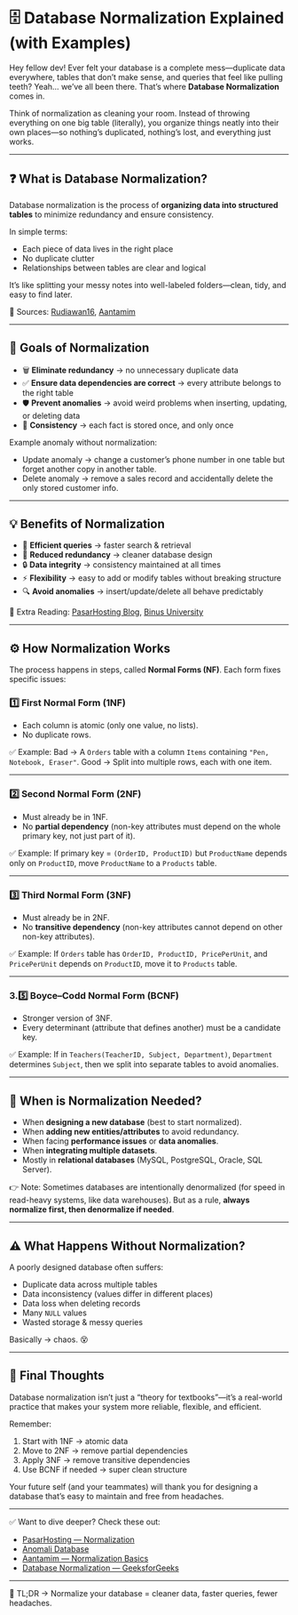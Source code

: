 # 🗄️ Database Normalization Explained (with Examples)

Hey fellow dev! Ever felt your database is a complete mess—duplicate data everywhere, tables that don’t make sense, and queries that feel like pulling teeth? Yeah… we’ve all been there. That’s where **Database Normalization** comes in.

Think of normalization as cleaning your room. Instead of throwing everything on one big table (literally), you organize things neatly into their own places—so nothing’s duplicated, nothing’s lost, and everything just works.

---

## ❓ What is Database Normalization?

Database normalization is the process of **organizing data into structured tables** to minimize redundancy and ensure consistency.

In simple terms:

* Each piece of data lives in the right place
* No duplicate clutter
* Relationships between tables are clear and logical

It’s like splitting your messy notes into well-labeled folders—clean, tidy, and easy to find later.

📖 Sources: [Rudiawan16](https://rudiawan16.wordpress.com/normalisasi-database-beserta-pengertian-dan-contohnya), [Aantamim](https://aantamim.id/normalisasi-database)

---

## 🎯 Goals of Normalization

* 🗑 **Eliminate redundancy** → no unnecessary duplicate data
* ✅ **Ensure data dependencies are correct** → every attribute belongs to the right table
* 🛡 **Prevent anomalies** → avoid weird problems when inserting, updating, or deleting data
* 🔄 **Consistency** → each fact is stored once, and only once

Example anomaly without normalization:

* Update anomaly → change a customer’s phone number in one table but forget another copy in another table.
* Delete anomaly → remove a sales record and accidentally delete the only stored customer info.

---

## 💡 Benefits of Normalization

* 🚀 **Efficient queries** → faster search & retrieval
* 🧹 **Reduced redundancy** → cleaner database design
* 🔒 **Data integrity** → consistency maintained at all times
* ⚡ **Flexibility** → easy to add or modify tables without breaking structure
* 🔍 **Avoid anomalies** → insert/update/delete all behave predictably

📖 Extra Reading: [PasarHosting Blog](https://pasarhosting.com/blog/normalisasi-database-1nf-2nf-3nf), [Binus University](https://binus.ac.id/bekasi/2024/12/bagaimana-melakukan-normalisasi-pada-database-dengan-efektif)

---

## ⚙️ How Normalization Works

The process happens in steps, called **Normal Forms (NF)**. Each form fixes specific issues:

### 1️⃣ First Normal Form (1NF)

* Each column is atomic (only one value, no lists).
* No duplicate rows.

✅ Example:
Bad → A `Orders` table with a column `Items` containing `"Pen, Notebook, Eraser"`.
Good → Split into multiple rows, each with one item.

---

### 2️⃣ Second Normal Form (2NF)

* Must already be in 1NF.
* No **partial dependency** (non-key attributes must depend on the whole primary key, not just part of it).

✅ Example:
If primary key = `(OrderID, ProductID)` but `ProductName` depends only on `ProductID`, move `ProductName` to a `Products` table.

---

### 3️⃣ Third Normal Form (3NF)

* Must already be in 2NF.
* No **transitive dependency** (non-key attributes cannot depend on other non-key attributes).

✅ Example:
If `Orders` table has `OrderID, ProductID, PricePerUnit`, and `PricePerUnit` depends on `ProductID`, move it to `Products` table.

---

### 3.5️⃣ Boyce–Codd Normal Form (BCNF)

* Stronger version of 3NF.
* Every determinant (attribute that defines another) must be a candidate key.

✅ Example:
If in `Teachers(TeacherID, Subject, Department)`, `Department` determines `Subject`, then we split into separate tables to avoid anomalies.

---

## 🚩 When is Normalization Needed?

* When **designing a new database** (best to start normalized).
* When **adding new entities/attributes** to avoid redundancy.
* When facing **performance issues** or **data anomalies**.
* When **integrating multiple datasets**.
* Mostly in **relational databases** (MySQL, PostgreSQL, Oracle, SQL Server).

👉 Note: Sometimes databases are intentionally denormalized (for speed in read-heavy systems, like data warehouses). But as a rule, **always normalize first, then denormalize if needed**.

---

## ⚠️ What Happens Without Normalization?

A poorly designed database often suffers:

* Duplicate data across multiple tables
* Data inconsistency (values differ in different places)
* Data loss when deleting records
* Many `NULL` values
* Wasted storage & messy queries

Basically → chaos. 😵

---

## 📝 Final Thoughts

Database normalization isn’t just a “theory for textbooks”—it’s a real-world practice that makes your system more reliable, flexible, and efficient.

Remember:

1. Start with 1NF → atomic data
2. Move to 2NF → remove partial dependencies
3. Apply 3NF → remove transitive dependencies
4. Use BCNF if needed → super clean structure

Your future self (and your teammates) will thank you for designing a database that’s easy to maintain and free from headaches.

---

✅ Want to dive deeper? Check these out:

* [PasarHosting — Normalization](https://pasarhosting.com/blog/normalisasi-database-1nf-2nf-3nf)
* [Anomali Database](https://pasarhosting.com/blog/anomali-database/)
* [Aantamim — Normalization Basics](https://aantamim.id/normalisasi-database)
* [Database Normalization — GeeksforGeeks](https://www.geeksforgeeks.org/normalization-in-database-with-example/)

---

🔑 TL;DR → Normalize your database = cleaner data, faster queries, fewer headaches.